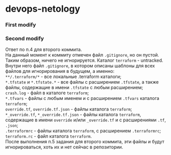 # devops-netology
### First modify
### Second modify

Ответ по п.4 для второго коммита.  
На данный момент к коммиту отмечен файл `.gitignore`, но он пустой. Таким образом, ничего не игнорируется. Каталог `terraform` - untracked. Внутри него файл `.gitignore`, в котором описаны шаблоны для всех файлов для игнорирования в будущем, а именно:  
`**/.terraform/*` - все локальные .terraform каталоги;  
`*.tfstate` и `*.tfstate.*` - все файлы с расширением `.tfstate`, а также файлы, содержащие в имени `.tfstate` с любым расширением;  
`crash.log` - файл в каталоге `terraform`;  
`*.tfvars` - файлы с любым именем и с расширением `.tfvars` каталога `terraform`;  
`override.tf`, `override.tf.json` - файлы каталога `terraform`;  
`*_override.tf`, `*_override.tf.json` - файлы каталога `terraform`, содержащие в имени `override` и/или `_override.tf` и с расширениями `.tf`, `.json`;  
`.terraformrc` - файлы каталога `terraform`, с расширением `.terraformrc`;  
`terraform.rc` - файл каталога `terraform`.  
После выполнения п.5 задания для второго коммита, эти файлы и будут игнорироваться, хоть их и нет сейчас в репозитории.